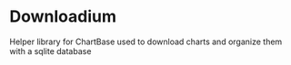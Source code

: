 # Downloadium

Helper library for ChartBase used to download charts and organize them with a sqlite database
